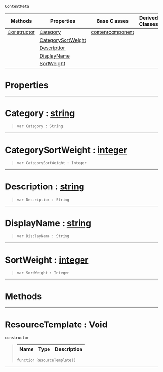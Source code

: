  `ContentMeta`

|Methods|Properties|Base Classes|Derived Classes|
|---|---|---|---|
|[ Constructor](https://github.com/ArendDanielek/ZeroDocsTest/blob/master/code_reference/class_reference/resourcetemplate.markdown#resourcetemplate-void)|[ Category](https://github.com/ArendDanielek/ZeroDocsTest/blob/master/code_reference/class_reference/resourcetemplate.markdown#category-zero-engine-doc)|[contentcomponent](https://github.com/ArendDanielek/ZeroDocsTest/blob/master/code_reference/class_reference/contentcomponent.markdown)| |
| |[ CategorySortWeight](https://github.com/ArendDanielek/ZeroDocsTest/blob/master/code_reference/class_reference/resourcetemplate.markdown#categorysortweight-zero)| | |
| |[ Description](https://github.com/ArendDanielek/ZeroDocsTest/blob/master/code_reference/class_reference/resourcetemplate.markdown#description-zero-engine)| | |
| |[ DisplayName](https://github.com/ArendDanielek/ZeroDocsTest/blob/master/code_reference/class_reference/resourcetemplate.markdown#displayname-zero-engine)| | |
| |[ SortWeight](https://github.com/ArendDanielek/ZeroDocsTest/blob/master/code_reference/class_reference/resourcetemplate.markdown#sortweight-zero-engine-d)| | |


 #  Properties


---  
 #  Category : [string](https://github.com/ArendDanielek/ZeroDocsTest/blob/master/code_reference/zilch_base_types/string.markdown)

> 
> ``` lang=cpp, name=Zilch
> var Category : String


---  
 #  CategorySortWeight : [integer](https://github.com/ArendDanielek/ZeroDocsTest/blob/master/code_reference/zilch_base_types/integer.markdown)

> 
> ``` lang=cpp, name=Zilch
> var CategorySortWeight : Integer


---  
 #  Description : [string](https://github.com/ArendDanielek/ZeroDocsTest/blob/master/code_reference/zilch_base_types/string.markdown)

> 
> ``` lang=cpp, name=Zilch
> var Description : String


---  
 #  DisplayName : [string](https://github.com/ArendDanielek/ZeroDocsTest/blob/master/code_reference/zilch_base_types/string.markdown)

> 
> ``` lang=cpp, name=Zilch
> var DisplayName : String


---  
 #  SortWeight : [integer](https://github.com/ArendDanielek/ZeroDocsTest/blob/master/code_reference/zilch_base_types/integer.markdown)

> 
> ``` lang=cpp, name=Zilch
> var SortWeight : Integer


---  
 #  Methods


---  
 #  ResourceTemplate : Void

 `constructor`

> 
> |Name|Type|Description|
> |---|---|---|
> ``` lang=cpp, name=Zilch
> function ResourceTemplate()
> ``` 


---  
 
  
  
  
  
  
  
  

 